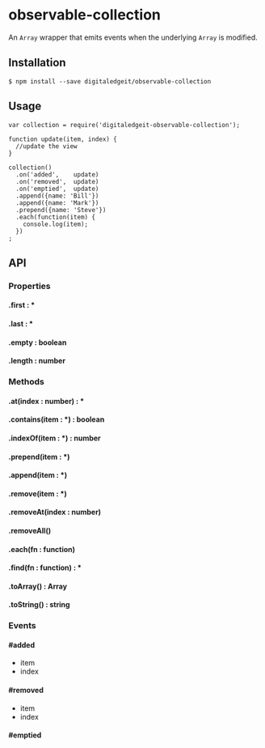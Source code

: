 # observable-collection

An `Array` wrapper that emits events when the underlying `Array` is modified.

## Installation

    $ npm install --save digitaledgeit/observable-collection

## Usage
    
    var collection = require('digitaledgeit-observable-collection');
    
    function update(item, index) {
      //update the view
    }
    
    collection()
      .on('added',    update)
      .on('removed',  update)
      .on('emptied',  update)
      .append({name: 'Bill'})
      .append({name: 'Mark'})
      .prepend({name: 'Steve'})
      .each(function(item) {
        console.log(item);
      })
    ;

## API

### Properties

#### .first : *
#### .last : *
#### .empty : boolean
#### .length : number

### Methods

#### .at(index : number) : *
#### .contains(item : *) : boolean
#### .indexOf(item : *) : number
#### .prepend(item : *)
#### .append(item : *)
#### .remove(item : *)
#### .removeAt(index : number)
#### .removeAll()
#### .each(fn : function)
#### .find(fn : function) : *
#### .toArray() : Array
#### .toString() : string

### Events

#### #added
- item
- index

#### #removed
- item
- index

#### #emptied
